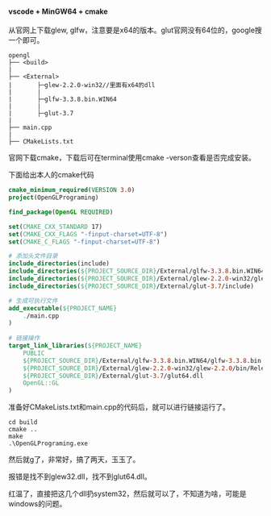 #### vscode + MinGW64 + cmake

从官网上下载glew, glfw，注意要是x64的版本。glut官网没有64位的，google搜一个即可。

```
opengl
├── <build>
|
├── <External>
|		├─glew-2.2.0-win32//里面有x64的dll
|		|
|		├─glfw-3.3.8.bin.WIN64
|		|
|		├─glut-3.7
|
├── main.cpp
|
├── CMakeLists.txt
```

官网下载cmake，下载后可在terminal使用cmake -verson查看是否完成安装。

下面给出本人的cmake代码

```cmake
cmake_minimum_required(VERSION 3.0)
project(OpenGLPrograming)

find_package(OpenGL REQUIRED)

set(CMAKE_CXX_STANDARD 17)
set(CMAKE_CXX_FLAGS "-finput-charset=UTF-8")  
set(CMAKE_C_FLAGS "-finput-charset=UTF-8")  

# 添加头文件目录
include_directories(include)
include_directories(${PROJECT_SOURCE_DIR}/External/glfw-3.3.8.bin.WIN64/glfw-3.3.8.bin.WIN64/include/GLFW)
include_directories(${PROJECT_SOURCE_DIR}/External/glew-2.2.0-win32/glew-2.2.0/include/GL)
include_directories(${PROJECT_SOURCE_DIR}/External/glut-3.7/include)

# 生成可执行文件
add_executable(${PROJECT_NAME} 
    ./main.cpp
)
    
# 链接操作
target_link_libraries(${PROJECT_NAME}
    PUBLIC
    ${PROJECT_SOURCE_DIR}/External/glfw-3.3.8.bin.WIN64/glfw-3.3.8.bin.WIN64/lib-mingw-w64/libglfw3.a
    ${PROJECT_SOURCE_DIR}/External/glew-2.2.0-win32/glew-2.2.0/bin/Release/x64/glew32.dll
    ${PROJECT_SOURCE_DIR}/External/glut-3.7/glut64.dll
    OpenGL::GL
)
```

准备好CMakeLists.txt和main.cpp的代码后，就可以进行链接运行了。

```
cd build
cmake ..
make
.\OpenGLPrograming.exe
```

然后就g了，非常好，搞了两天，玉玉了。

报错是找不到glew32.dll，找不到glut64.dll。

红温了，直接把这几个dll扔system32，然后就可以了，不知道为啥，可能是windows的问题。
